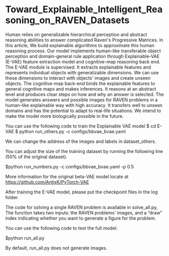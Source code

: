 # Toward_Explainable_Intelligent_Reasoning_on_RAVEN_Datasets
Human relies on generalizable hierarchical perception and abstract reasoning abilities to answer complicated Raven's Progressive Matrices. In this article, We build explainable algorithms to approximate this human reasoning process. Our model implements human-like transferable object perception and domain-general rule application through Explainable-VAE (E-VAE) feature extraction model and cognitive-map reasoning back end. The E-VAE module is supervised. It extracts explainable features and represents individual objects with generalizable dimensions. We can use these dimensions to interact with objects' images and create unseen objects. The cognitive-map back-end binds the explainable features to general cognitive maps and makes inferences. It reasons at an abstract level and produces clear steps on how and why an answer is selected. The model generates answers and possible images for RAVEN problems in a human-like explainable way with high accuracy. It transfers well to unseen domains and has the potential to adapt to real-life situations. We intend to make the model more biologically possible in the future.

You can use the following code to train the Explainable VAE model
$ cd E-VAE
$ python run_others.py -c configs/bbvae_bvae.yaml

We can change the address of the images and labels in dataset_others.

You can adjust the size of the training dataset by running the following line (50% of the original dataset).

$python run_numbers.py -c configs/bbvae_bvae.yaml -p 0.5

More information for the original beta-VAE model locate at https://github.com/AntixK/PyTorch-VAE

After training the E-VAE model, please put the checkpoint files in the log folder.

The code for solving a single RAVEN problem is available in solve_all.py, The function takes two inputs: the RAVEN problems' images, and a “draw” index indicating whether you want to generate a figure for the problem.

You can use the following code to test the full model:

$python run_all.py

By default, run_all.py does not generate images.





